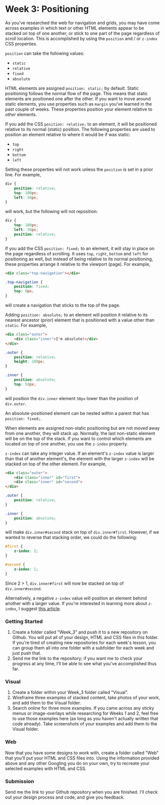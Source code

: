 # Week 3: Positioning

As you've researched the web for navigation and grids, you may have come across examples in which text or other HTML elements appear to be stacked on top of one another, or stick to one part of the page regardless of scroll location. This is accomplished by using the ```position``` and / or ```z-index``` CSS properties.

```position``` can take the following values:  

* ```static```
* ```relative```
* `fixed`
* ```absolute```

HTML elements are assigned ```position: static;``` by default. Static positioning follows the normal flow of the page. This means that static elements are positioned one after the other. If you want to move around static elements, you use properties such as `margin` you've learned in the past couple of weeks. These properties position your element relative to *other* elements.

If you add the CSS `position: relative;` to an element, it will be positioned relative to its normal (static) position. The following properties are used to position an element relative to where it would be if was static:

* `top`
* `right`
* `bottom`
* `left`

Setting these properties will not work unless the `position` is set in a prior line. For example,

```css
div {
	position: relative;
	top: 100px;
	left: 50px;
}
```

will work, but the following will not reposition:

```css
div {
	top: 100px;
	left: 50px;
	position: relative;
}
```

If you add the CSS `position: fixed;` to an element, it will stay in place on the page regardless of scrolling. It uses `top`, `right`, `bottom` and `left` for positioning as well, but instead of being relative to its normal positioning, these properties arrange it relative to the viewport (page). For example,

```html
<div class="top-navigation"></div>
```
```css
.top-navigation {
	position: fixed;
	top: 0px;
}
```

will create a navigation that sticks to the top of the page.

Adding `position: absolute;` to an element will position it relative to its nearest ancestor (prior) element that is positioned with a value other than `static`. For example, 

```html
<div class="outer">
	<div class="inner">I'm absolute!</div>
</div>
```

```css
.outer {
	position: relative;
	height: 100px;
}

.inner {
	position: absolute;
	top: 50px;
}
```

will position the `div.inner` element `50px` lower than the position of `div.outer`. 

An absolute-positioned element can be nested within a parent that has `position: fixed;`.

When elements are assigned non-static positioning but are not moved away from one another, they will stack up. Normally, the last non-static element will be on the top of the stack. If you want to control which elements are located on top of one another, you use the `z-index` property. 

`z-index` can take any integer value. If an element's `z-index` value is larger than that of another element's, the element with the larger `z-index` will be stacked on top of the other element. For example,

```html
<div class="outer">
	<div class="inner" id="first">
	<div class="inner" id="second">
</div>
```
```css
.outer {
	position: relative;
}

.inner {
	position: absolute;
}
```

will make `div.inner#second` stack on top of `div.inner#first`. However, if we wanted to reverse that stacking order, we could do the following:

```css
#first {
	z-index: 2;
}

#second {
	z-index: 1;
}
```

Since 2 > 1, `div.inner#first` will now be stacked on top of `div.inner#second`.

Alternatively, a negative `z-index` value will position an element behind another with a larger value. If you're interested in learning more about `z-index`, I suggest [this article](http://philipwalton.com/articles/what-no-one-told-you-about-z-index/).

### Getting Started

1. Create a folder called "Week_3" and push it to a new repository on Github. You will put all of your design, HTML and CSS files in this folder. If you're tired of creating new repositories for each week's lesson, you can group them all into one folder with a subfolder for each week and just push that.
2. Send me the link to the repository; if you want me to check your progress at any time, I'll be able to see what you've accomplished thus far.

### Visual

1. Create a folder within your Week_3 folder called "Visual". 
2. Wireframe three examples of stacked content, take photos of your work, and add them to the Visual folder. 
3. Search online for three more examples. If you came across any sticky menus or image-overlays while researching for Weeks 1 and 2, feel free to use those examples here (as long as you haven't actually written that code already). Take screenshots of your examples and add them to the Visual folder.

### Web

Now that you have some designs to work with, create a folder called "Web" that you'll put your HTML and CSS files into. Using the information provided above and any other Googling you do on your own, try to recreate your selected examples with HTML and CSS.

### Submission

Send me the link to your Github repository when you are finished. I'll check out your design process and code, and give you feedback.
